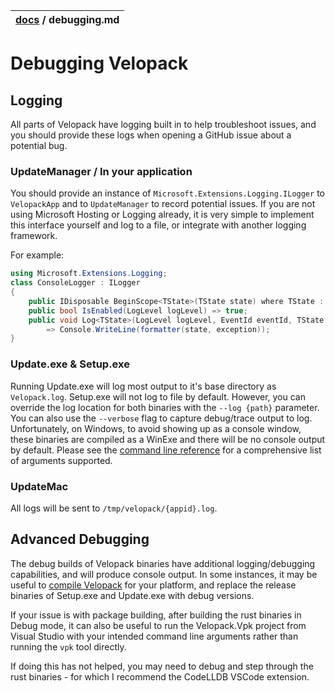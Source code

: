 | [docs](.) / debugging.md |
|:---|

# Debugging Velopack

## Logging
All parts of Velopack have logging built in to help troubleshoot issues, and you should provide these logs when opening a GitHub issue about a potential bug.

### UpdateManager / In your application
You should provide an instance of `Microsoft.Extensions.Logging.ILogger` to `VelopackApp` and to `UpdateManager` to record potential issues. If you are not using Microsoft Hosting or Logging already, it is very simple to implement this interface yourself and log to a file, or integrate with another logging framework. 

For example:
```cs
using Microsoft.Extensions.Logging;
class ConsoleLogger : ILogger
{
    public IDisposable BeginScope<TState>(TState state) where TState : notnull => null;
    public bool IsEnabled(LogLevel logLevel) => true;
    public void Log<TState>(LogLevel logLevel, EventId eventId, TState state, Exception exception, Func<TState, Exception, string> formatter)
        => Console.WriteLine(formatter(state, exception));
}
```

### Update.exe & Setup.exe
Running Update.exe will log most output to it's base directory as `Velopack.log`. Setup.exe will not log to file by default. However, you can override the log location for both binaries with the `--log {path}` parameter. You can also use the `--verbose` flag to capture debug/trace output to log. Unfortunately, on Windows, to avoid showing up as a console window, these binaries are compiled as a WinExe and there will be no console output by default.  Please see the [command line reference](cli.md) for a comprehensive list of arguments supported.

### UpdateMac
All logs will be sent to `/tmp/velopack/{appid}.log`.

## Advanced Debugging
The debug builds of Velopack binaries have additional logging/debugging capabilities, and will produce console output. In some instances, it may be useful to [compile Velopack](compiling.md) for your platform, and replace the release binaries of Setup.exe and Update.exe with debug versions. 

If your issue is with package building, after building the rust binaries in Debug mode, it can also be useful to run the Velopack.Vpk project from Visual Studio with your intended command line arguments rather than running the `vpk` tool directly.

If doing this has not helped, you may need to debug and step through the rust binaries - for which I recommend the CodeLLDB VSCode extension.